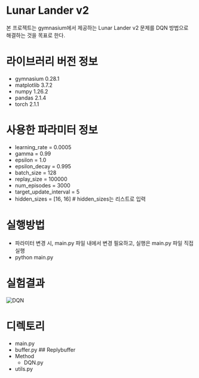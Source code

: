 # Lunar Lander v2
본 프로젝트는 gymnasium에서 제공하는 Lunar Lander v2 문제를 DQN 방법으로 해결하는 것을 목표로 한다.

# 라이브러리 버전 정보
- gymnasium 0.28.1
- matplotlib 3.7.2
- numpy 1.26.2
- pandas 2.1.4
- torch 2.1.1

# 사용한 파라미터 정보
- learning_rate = 0.0005
- gamma = 0.99
- epsilon = 1.0
- epsilon_decay = 0.995
- batch_size = 128
- replay_size = 100000
- num_episodes = 3000
- target_update_interval = 5
- hidden_sizes = [16, 16] # hidden_sizes는 리스트로 입력

# 실행방법
- 파라미터 변경 시, main.py 파일 내에서 변경 필요하고, 실행은 main.py 파일 직접 실행
- python main.py

# 실험결과
![DQN](https://github.com/ideaplugging/RL/assets/119948425/c2b55120-11a4-4c7a-b8b8-577e7d0fd862)

# 디렉토리
- main.py<br>
- buffer.py ## Replybuffer<br>
- Method <br>
  - DQN.py<br>
- utils.py<br>

